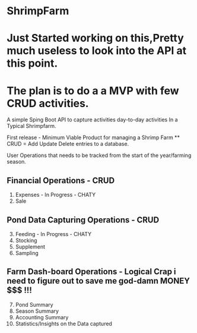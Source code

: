 # ShrimpFarm

# Just Started working on this,Pretty much useless to look into the API at this point.
# The plan is to do a a MVP with few CRUD activities.

A simple Sping Boot API to capture activities day-to-day activities In a Typical Shrimpfarm.

First release - Minimum Viable Product for managing a Shrimp Farm
** CRUD = Add Update Delete entries to a database.

User Operations that needs to be tracked from the start of the year/farming season.

Financial Operations - CRUD
-----------------------

1.  Expenses - In Progress - CHATY
2.  Sale

Pond Data Capturing Operations - CRUD
---------------------------------
3.  Feeding  - In Progress - CHATY
4.  Stocking 
5.  Supplement
6.  Sampling

Farm Dash-board Operations - Logical Crap i need to figure out to save me god-damn MONEY $$$ !!!
----------------------------
7. Pond Summary
8. Season Summary
9. Accounting Summary
10. Statistics/Insights on the Data captured



